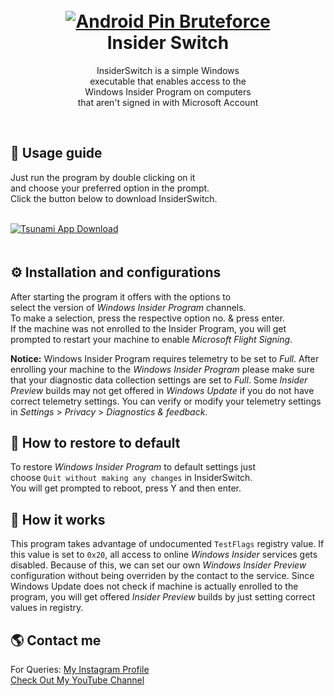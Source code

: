 <h1 align="center">
  <br>
  <a href="https://github.com/utsanjan/Android-Pin-Bruteforce/">
  <img src="https://lh3.googleusercontent.com/-R9auUcvj2Do/YQ6KPZ_rxaI/AAAAAAAAj80/ktWpV0mpCDMKPOJGWsST4DvINK1_My_EQCLcBGAsYHQ/w200-h200/InsiderSwitch.ico"
  alt="Android Pin Bruteforce">
  </a><br>
  Insider Switch
  <br>
</h1>
<p align="center">InsiderSwitch is a simple Windows<br>
executable that enables access to the<br>
Windows Insider Program on computers<br>
that aren't signed in with Microsoft Account</p> <br>

## 📝 Usage guide
Just run the program by double clicking on it<br>
and choose your preferred option in the prompt.<br>
Click the button below to download InsiderSwitch.<br><br>

<a href="https://github.com/utsanjan/InsiderSwitch/releases">
<img src="https://lh3.googleusercontent.com/-IJZuEYk4FQg/YJRSfaSP90I/AAAAAAAAgtg/ykZyNxtzjVkqDpKAbgeeCBTHs2i7IJSxgCLcBGAsYHQ/s16000/Webp.net-resizeimage%2B%25284%2529.png"
alt="Tsunami App Download"></a><br>ㅤ

## ⚙️ Installation and configurations
After starting the program it offers with the options to<br>
select the version of *Windows Insider Program* channels.<br>
To make a selection, press the respective option no. & press enter.<br>
If the machine was not enrolled to the Insider Program, you will get<br>
prompted to restart your machine to enable *Microsoft Flight Signing*. <br>

**Notice:** Windows Insider Program requires telemetry to be set to *Full*.
After enrolling your machine to the *Windows Insider Program* please make sure
that your diagnostic data collection settings are set to *Full*. Some *Insider
Preview* builds may not get offered in *Windows Update* if you do not have
correct telemetry settings. You can verify or modify your telemetry settings in
*Settings* > *Privacy* > *Diagnostics & feedback*.

## 🔄️ How to restore to default
To restore *Windows Insider Program* to default settings just<br>
choose `Quit without making any changes` in InsiderSwitch.<br>
You will get prompted to reboot, press Y and then enter.<br>

## 🧭 How it works
This program takes advantage of undocumented `TestFlags` registry value.
If this value is set to `0x20`, all access to online *Windows Insider* services
gets disabled. Because of this, we can set our own *Windows Insider Preview*
configuration without being overriden by the contact to the service. Since
Windows Update does not check if machine is actually enrolled to the program,
you will get offered *Insider Preview* builds by just setting correct values in registry.

## 🌎 Contact me  
For Queries: [My Instagram Profile](https://www.instagram.com/utsanjan/)  
[Check Out My YouTube Channel](https://www.youtube.com/DopeSatan)
